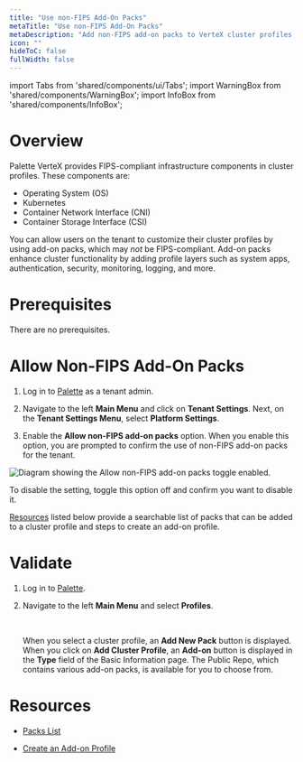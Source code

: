 ```yaml
---
title: "Use non-FIPS Add-On Packs"
metaTitle: "Use non-FIPS Add-On Packs"
metaDescription: "Add non-FIPS add-on packs to VerteX cluster profiles."
icon: ""
hideToC: false
fullWidth: false
---
```


import Tabs from 'shared/components/ui/Tabs';
import WarningBox from 'shared/components/WarningBox';
import InfoBox from 'shared/components/InfoBox';


# Overview

Palette VerteX provides FIPS-compliant infrastructure components in cluster profiles. These components are:
    
- Operating System (OS)
- Kubernetes
- Container Network Interface (CNI)
- Container Storage Interface (CSI) 

You can allow users on the tenant to customize their cluster profiles by using add-on packs, which may *not* be FIPS-compliant. Add-on packs enhance cluster functionality by adding profile layers such as system apps, authentication, security, monitoring, logging, and more.


# Prerequisites

There are no prerequisites.


# Allow Non-FIPS Add-On Packs


1. Log in to [Palette](https://console.spectrocloud.com/) as a tenant admin.


2. Navigate to the left **Main Menu** and click on **Tenant Settings**. Next, on the **Tenant Settings Menu**, select **Platform Settings**.


3. Enable the **Allow non-FIPS add-on packs** option. When you enable this option, you are prompted to confirm the use of non-FIPS add-on packs for the tenant.


![Diagram showing the Allow non-FIPS add-on packs toggle enabled.](/vertex_use-non-fips-settings_nonFips-addon-packs.png)


To disable the setting, toggle this option off and confirm you want to disable it.

[Resources](/vertex/enable-non-fips-settings/use-non-fips-addon-packs#resources) listed below provide a searchable list of packs that can be added to a cluster profile and steps to create an add-on profile.  


# Validate


1. Log in to [Palette](https://console.spectrocloud.com/).


2. Navigate to the left **Main Menu** and select **Profiles**.

    <br />
    
    When you select a cluster profile, an **Add New Pack** button is displayed. When you click on **Add Cluster Profile**, an **Add-on** button is displayed in the **Type** field of the Basic Information page. The Public Repo, which contains various add-on packs, is available for you to choose from.
   

# Resources

- [Packs List](/integrations)


- [Create an Add-on Profile](/cluster-profiles/create-add-on-profile)



